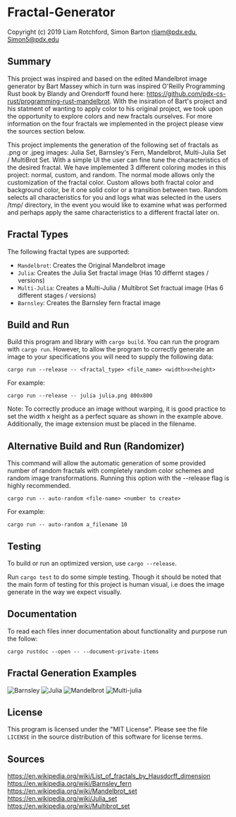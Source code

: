 # Fractal-Generator

Copyright (c) 2019 
Liam Rotchford, Simon Barton
rliam@pdx.edu, Simon5@pdx.edu

## Summary
This project was inspired and based on the edited Mandelbrot image generator by Bart Massey which in turn was inspired O'Reilly Programming Rust book by Blandy and Orendorff found here: https://github.com/pdx-cs-rust/programming-rust-mandelbrot. With the insiration of Bart's project and his statment of wanting to apply color to his original project, we took upon the opportunity to explore colors and new fractals ourselves. For more information on the four fractals we implemented in the project please view the sources section below.

This project implements the generation of the following set of fractals as .png or .jpeg images: Julia Set, Barnsley's Fern, Mandelbrot, Multi-Julia Set / MultiBrot Set. With a simple UI the user can fine tune the characteristics of the desired fractal. We have implemented 3 different coloring modes in this project: normal, custom, and random. The normal mode allows only the customization of the fractal color. Custom allows both fractal color and background color, be it one solid color or a transition between two. Random selects all characteristics for you and logs what was selected in the users /tmp/ directory, in the event you would like to examine what was performed and perhaps apply the same characteristics to a different fractal later on. 

## Fractal Types
The following fractal types are supported:
* `Mandelbrot`: Creates the Original Mandelbrot image
* `Julia`:  Creates the Julia Set fractal image (Has 10 differnt stages / versions)
* `Multi-Julia`: Creates a Multi-Julia / Multibrot Set fractual image (Has 6 different stages / versions)
* `Barnsley`: Creates the Barnsley fern fractal image

## Build and Run

Build this program and library with `cargo build`. You can run the program with `cargo run`. However, to allow the program to correctly generate an image to your specifications you will need to supply the following data:
    
    cargo run --release -- <fractal_type> <file_name> <width>x<height>
   
For example:

    cargo run --release -- julia julia.png 800x800
    
Note: To correctly produce an image without warping, it is good practice to set the width x height as a perfect square as shown in the example above. Additionally, the image extension must be placed in the filename.
    
## Alternative Build and Run (Randomizer)
This command will allow the automatic generation of some provided number of random fractals with completely random color schemes and random image transformations. Running this option with the --release flag is highly recommended.

    cargo run -- auto-random <file-name> <number to create>

For example:

    cargo run -- auto-random a_filename 10

## Testing
To build or run an optimized version, use `cargo --release`.

Run `cargo test` to do some simple testing. Though it should be noted that the main form of testing for this project is human visual, i.e does the image generate in the way we expect visually. 

## Documentation
To read each files inner documentation about functionality and purpose run the follow:

    cargo rustdoc --open -- --document-private-items

## Fractal Generation Examples
![Barnsley](https://i.imgur.com/KPU4MaJ.png)
![Julia](https://i.imgur.com/TzwaN9f.png)
![Mandelbrot](https://i.imgur.com/YiGrLzn.png)
![Multi-julia](https://i.imgur.com/MsDTDte.png)

## License

This program is licensed under the "MIT License".  Please
see the file `LICENSE` in the source distribution of this
software for license terms.

## Sources
https://en.wikipedia.org/wiki/List_of_fractals_by_Hausdorff_dimension  
https://en.wikipedia.org/wiki/Barnsley_fern  
https://en.wikipedia.org/wiki/Mandelbrot_set  
https://en.wikipedia.org/wiki/Julia_set  
https://en.wikipedia.org/wiki/Multibrot_set  
